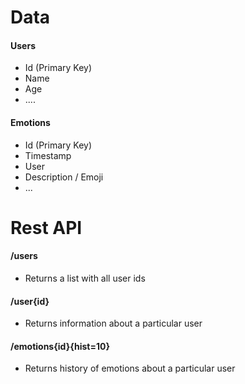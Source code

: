# Data
#### Users
- Id (Primary Key)
- Name
- Age
- ....

#### Emotions
- Id (Primary Key)
- Timestamp
- User
- Description / Emoji 
- ...

# Rest API

#### /users
- Returns a list with all user ids

#### /user{id}
- Returns information about a particular user

#### /emotions{id}{hist=10}
- Returns history of emotions about a particular user